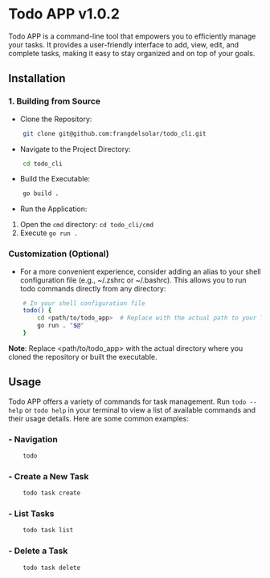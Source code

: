 # Todo APP v1.0.2

Todo APP is a command-line tool that empowers you to efficiently manage your tasks. It provides a user-friendly interface to add, view, edit, and complete tasks, making it easy to stay organized and on top of your goals.

## Installation

### 1. Building from Source

-   Clone the Repository:

```bash
    git clone git@github.com:frangdelsolar/todo_cli.git
```

-   Navigate to the Project Directory:

```bash
    cd todo_cli
```

-   Build the Executable:

```bash
    go build .
```

-   Run the Application:

1. Open the `cmd` directory: `cd todo_cli/cmd`
2. Execute `go run .`

### Customization (Optional)

-   For a more convenient experience, consider adding an alias to your shell configuration file (e.g., ~/.zshrc or ~/.bashrc). This allows you to run todo commands directly from any directory:

```bash
    # In your shell configuration file
    todo() {
        cd <path/to/todo_app>  # Replace with the actual path to your Todo APP directory
        go run . "$@"
    }
```

**Note**: Replace <path/to/todo_app> with the actual directory where you cloned the repository or built the executable.

## Usage

Todo APP offers a variety of commands for task management. Run `todo --help` or `todo help` in your terminal to view a list of available commands and their usage details. Here are some common examples:

### - Navigation

```bash
    todo
```

### - Create a New Task

```bash
    todo task create
```

### - List Tasks

```bash
    todo task list
```

### - Delete a Task

```bash
    todo task delete
```

